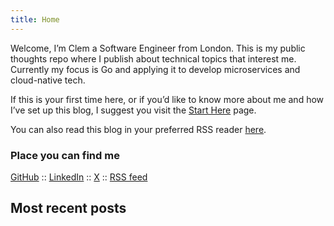 ```yaml
---
title: Home
---
```


Welcome, I’m Clem a Software Engineer from London. This is my public thoughts repo where I publish about technical topics that interest me. Currently my focus is Go and applying it to develop microservices and cloud-native tech.

If this is your first time here, or if you’d like to know more about me and how I’ve set up this blog, I suggest you visit the [Start Here](http://clem-sk.dev/aboutme/) page.

You can also read this blog in your preferred RSS reader [here](http://localhost:1313/posts/index.xml).

### Place you can find me

[GitHub](https://github.com/ClemSK) :: [LinkedIn](https://www.linkedin.com/in/clem-sk/) :: [X](https://twitter.com/clem__sk) :: [RSS feed](http://localhost:1313/posts/index.xml)


## Most recent posts
